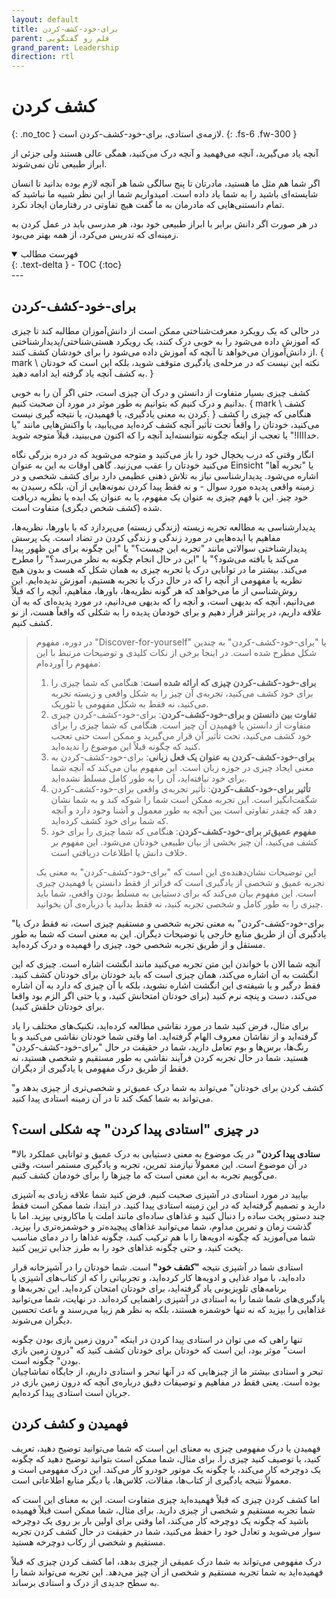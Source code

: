 ```yaml
---
layout: default
title: برای-خود-کشف-کردن
parent: قلم رو گفتگویی
grand_parent: Leadership
direction: rtl
---
```


# کشف کردن
{: .no_toc }
لازمە‌ی استادی، برای-خود-کشف-کردن است.
{: .fs-6 .fw-300 }

آنچه یاد می‌گیرید، آنچه می‌فهمید و آنچه درک می‌کنید، همگی عالی هستند ولی جزئی از ابراز طبیعی تان نمی‌شوند.

اگر شما هم مثل ما هستید، مادرتان تا پنج سالگی شما هر آنچه لازم بوده بدانید تا انسان شایسته‌ای باشید را به شما یاد داده است. امیدواریم شما از این نظر شبیه ما نباشید که تمام دانستنی‌هایی که مادرمان به ما گفت هیچ تفاوتی در رفتارمان ایجاد نکرد.

در هر صورت اگر دانش برابر با ابراز طبیعی خود بود، هر مدرسی باید در عمل کردن به زمینه‌ای که تدریس می‌کرد، از همه بهتر می‌بود.

<details open markdown="block">
  <summary>فهرست مطالب</summary>
  {: .text-delta }
  - TOC
  {:toc}
</details>
---

## برای-خود-کشف-کردن
در حالی که یک رویکرد معرفت‌شناختی ممکن است از دانش‌آموزان مطالبه کند تا چیزی که آموزش داده می‌شود را به خوبی درک کنند، یک رویکرد هستی‌شناختی/پدیدارشناختی از دانش‌آموزان می‌خواهد تا آنچه که آموزش داده می‌شود را برای خودشان کشف کنند. { mark \ نکته این نیست که در مرحله‌ی یادگیری متوقف شوید، بلکه این است که خودتان به کشف آنچه یاد گرفته اید ادامه دهید. }

کشف چیزی بسیار متفاوت از دانستن و درک آن چیزی است، حتی اگر آن را به خوبی بدانیم و درک کنیم که بتوانیم به طور موثر در مورد آن صحبت کنیم. { mark \ کشف کردن به معنی یادگیری، یا فهمیدن، یا نتیجه گیری نیست. } هنگامی که چیزی را کشف می‌کنید، خودتان را واقعاً تحت تأثیر آنچه کشف کرده‌اید می‌یابید، با واکنش‌هایی مانند "یا خداااا!" یا تعجب از اینکه چگونه نتوانسته‌اید آنچه را که اکنون می‌بینید، قبلاً متوجه شوید.

انگار وقتی که درب یخچال خود را باز می‌کنید و متوجه می‌شوید که در دره بزرگی نگاه می‌کنید خودتان را عقب می‌زنید. گاهی اوقات به این به عنوان Einsicht یا "تجربه آها" اشاره می‌شود. پدیدارشناسی نیاز به تلاش ذهنی عظیمی دارد برای کشف شخصی و در زمینه واقعی پدیده مورد سوال - و نه فقط پیدا کردن نمونه‌هایی از آن، بلکه رسیدن به خود چیز. این با فهم چیزی به عنوان یک مفهوم، یا به عنوان یک ایده یا نظریه دریافت شده (کشف شخص دیگری) متفاوت است.

پدیدارشناسی به مطالعه تجربه زیسته (زندگی زیسته) می‌پردازد که با باورها، نظریه‌ها، مفاهیم یا ایده‌هایی در مورد زندگی و زندگی کردن در تضاد است. یک پرسش پدیدارشناختی سوالاتی مانند "تجربه این چیست؟" یا "این چگونه برای من ظهور پیدا می‌کند یا بافته می‌شود؟" یا "این در حال انجام چگونه به نظر می‌رسد؟" را مطرح می‌کند. بیشتر ما در توانایی درک یا تجربه چیزی به همان شکل که هست و بدون هیچ نظریه یا مفهومی از آنچه را که در حال درک یا تجربه هستیم، آموزش ندیده‌ایم. این روش‌شناسی از ما می‌خواهد که هر گونه نظریه‌ها، باورها، مفاهیم، آنچه را که قبلاً می‌دانیم، آنچه که بدیهی است، و آنچه را که بدیهی می‌دانیم، در مورد پدیده‌ای که به آن علاقه داریم، در پرانتز قرار دهیم و برای خودمان پدیده را به شکلی که واقعاً هست، از نو کشف کنیم.

> در دوره، مفهوم "Discover-for-yourself" یا "برای-خود-کشف-کردن" به چندین شکل مطرح شده است. در اینجا برخی از نکات کلیدی و توضیحات مرتبط با این مفهوم را آورده‌ام:
> 
> 1. **برای-خود-کشف-کردن چیزی که ارائه شده است**: هنگامی که شما چیزی را برای خود کشف می‌کنید، تجربه‌ی آن چیز را به شکل واقعی و زیسته تجربه می‌کنید، نه فقط به شکل مفهومی یا تئوریک.
> 2. **تفاوت بین دانستن و برای-خود-کشف-کردن**: برای-خود-کشف-کردن چیزی متفاوت از دانستن یا فهمیدن آن چیز است. هنگامی که شما چیزی را برای خود کشف می‌کنید، تحت تأثیر آن قرار می‌گیرید و ممکن است حتی تعجب کنید که چگونه قبلاً این موضوع را ندیده‌اید.
> 3. **برای-خود-کشف-کردن به عنوان یک فعل زبانی**: برای-خود-کشف-کردن به معنی ایجاد چیزی در حوزه زبان است. این مفهوم بیان می‌کند که آنچه شما برای خود نیافته‌اید، آن را به طور کامل مسلط نشده‌اید.
> 4. **تأثیر برای-خود-کشف-کردن**: تأثیر تجربه‌ی واقعی برای-خود-کشف-کردن شگفت‌انگیز است. این تجربه ممکن است شما را شوکه کند و به شما نشان دهد که چقدر تفاوتی است بین آنچه به طور معمول و آشنا وجود دارد و آنچه که شما برای خود کشف کرده‌اید.
> 5. **مفهوم عمیق‌تر برای-خود-کشف-کردن**: هنگامی که شما چیزی را برای خود کشف می‌کنید، آن چیز بخشی از بیان طبیعی خودتان می‌شود. این مفهوم بر خلاف دانش یا اطلاعات دریافتی است.
>
> این توضیحات نشان‌دهنده‌ی این است که "برای-خود-کشف-کردن" به معنی یک تجربه عمیق و شخصی از یادگیری است که فراتر از فقط دانستن یا فهمیدن چیزی است. این مفهوم بیان می‌کند که برای دستیابی به مسلط بودن واقعی، شما باید چیزی را به طور کامل و شخصی تجربه کنید، نه فقط بدانید یا درباره‌ی آن بخوانید.

"برای-خود-کشف-کردن" به معنی تجربه شخصی و مستقیم چیزی است، نه فقط درک یا یادگیری آن از طریق منابع خارجی یا توضیحات دیگران. این به معنی است که شما به طور مستقل و از طریق تجربه شخصی خود، چیزی را فهمیده و درک کرده‌اید.

آنچه شما الان با خواندن این متن تجربه می‌کنید مانند انگشت اشاره است. چیزی که این انگشت به آن اشاره می‌کند، همان چیزی است که باید خودتان برای خودتان کشف کنید. فقط درگیر و یا شیفتەی این انگشت اشاره نشوید، بلکه با آن چیزی که دارد به آن اشاره می‌کند، دست و پنچه نرم کنید (برای خودتان امتحانش کنید، و یا حتی اگر الزم بود واقعا برای خودتان خلقش کنید).

برای مثال، فرض کنید شما در مورد نقاشی مطالعه کرده‌اید، تکنیک‌های مختلف را یاد گرفته‌اید و از نقاشان معروف الهام گرفته‌اید. اما وقتی شما خودتان نقاشی می‌کنید و با رنگ‌ها، برس‌ها و بوم تعامل دارید، شما در حقیقت در حال "برای-خود-کشف-کردن" هستید. شما در حال تجربه کردن فرآیند نقاشی به طور مستقیم و شخصی هستید، نه فقط از طریق درک مفهومی یا یادگیری از دیگران.

"کشف کردن برای خودتان" می‌تواند به شما درک عمیق‌تر و شخصی‌تری از چیزی بدهد و می‌تواند به شما کمک کند تا در آن زمینه استادی پیدا کنید.

## در چیزی "استادی پیدا کردن" چه شکلی است؟
**"ستادی پیدا کردن"** در یک موضوع به معنی دستیابی به درک عمیق و توانایی عملکرد بالا در آن موضوع است. این معمولاً نیازمند تمرین، تجربه و یادگیری مستمر است، وقتی می‌گوییم تجربه به این معنی است که ما چیزها را برای خودمان کشف کنیم.

بیایید در مورد استادی در آشپزی صحبت کنیم. فرض کنید شما علاقه زیادی به آشپزی دارید و تصمیم گرفته‌اید که در این زمینه استادی پیدا کنید. در ابتدا، شما ممکن است فقط چند دستور پخت ساده را دنبال کنید و غذاهای ساده‌ای مانند املت یا ماکارونی بپزید. اما با گذشت زمان و تمرین مداوم، شما می‌توانید غذاهای پیچیده‌تر و خوشمزه‌تری را بپزید. شما می‌آموزید که چگونه ادویه‌ها را با هم ترکیب کنید، چگونه غذاها را در دمای مناسب پخت کنید، و حتی چگونه غذاهای خود را به طرز جذابی تزیین کنید.

استادی شما در آشپزی نتیجه **"کشف خود"** است. شما خودتان را در آشپزخانه قرار داده‌اید، با مواد غذایی و ادویه‌ها کار کرده‌اید، و تجربیاتی را که از کتاب‌های آشپزی یا برنامه‌های تلویزیونی یاد گرفته‌اید، برای خودتان امتحان کرده‌اید. این تجربه‌ها و یادگیری‌های شما شما را به استادی در آشپزی راهنمایی کرده‌اند. در نهایت، شما می‌توانید غذاهایی را بپزید که نه تنها خوشمزه هستند، بلکه به نظر هم زیبا می‌رسند و باعث تحسین دیگران می‌شوند.

تنها راهی که می توان در استادی پیدا کردن در اینکه "درون زمین بازی بودن چگونه است" موثر بود، این است که خودتان برای خودتان کشف کنید که "درون زمین بازی بودن" چگونه است.  
تبحر و استادی بیشتر ما از چیزهایی که در آنها تبحر و استادی داریم، از جایگاه تماشاچیان بوده است. یعنی فقط در مفاهیم و توصیفات دقیق دربارەی آنچه که درون زمین بازی در جریان است استادی پیدا کرده‌ایم.

## فهمیدن و کشف کردن
فهمیدن یا درک مفهومی چیزی به معنای این است که شما می‌توانید توضیح دهید، تعریف کنید، یا توصیف کنید چیزی را. برای مثال، شما ممکن است بتوانید توضیح دهید که چگونه یک دوچرخه کار می‌کند، یا چگونه یک موتور خودرو کار می‌کند. این درک مفهومی است و معمولاً نتیجه یادگیری از کتاب‌ها، مقالات، کلاس‌ها، یا دیگر منابع اطلاعاتی است.

اما کشف کردن چیزی که قبلاً فهمیده‌اید چیزی متفاوت است. این به معنای این است که شما تجربه مستقیم و شخصی از چیزی دارید. برای مثال، شما ممکن است قبلاً فهمیده باشید که چگونه یک دوچرخه کار می‌کند، اما وقتی برای اولین بار بر روی یک دوچرخه سوار می‌شوید و تعادل خود را حفظ می‌کنید، شما در حقیقت در حال کشف کردن تجربه مستقیم و شخصی از رکاب دوچرخه هستید.

درک مفهومی می‌تواند به شما درک عمیقی از چیزی بدهد، اما کشف کردن چیزی که قبلاً فهمیده‌اید به شما تجربه مستقیم و شخصی از آن چیز می‌دهد. این تجربه می‌تواند شما را به سطح جدیدی از درک و استادی برساند.
